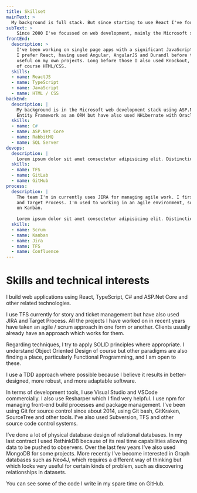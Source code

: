 ```yaml
---
title: Skillset
mainText: >
  My background is full stack. But since starting to use React I've found I really enjoy working at the front end and prefer to do that for the time being. 
subText: >
    Since 2000 I've focussed on web development, mainly the Microsoft stack. I prefer a polyglot approach to development. I believe different languages suit different problems. The variety also keeps me interested and curious.
frontEnd:
  description: >
    I've been working on single page apps with a significant JavaScript component since 2000.
    I prefer React, having used Angular, AngularJS and Durandl before that. I'm also finding NextJS interesting and 
    useful on my own projects. Long before those I also used Knockout, Ext.js and JQuery. I am happiest in TypeScript but also fine with JavaScript and its ecosystem and 
    of course HTML/CSS.
  skills:
  - name: ReactJS
  - name: TypeScript
  - name: JavaScript
  - name: HTML / CSS
backEnd:
  description: |
    My background is in the Microsoft web development stack using ASP.Net, C# and SQL Server. I've tended to use
    Entity Framework as an ORM but have also used NHibernate with Oracle. I've also worked with non-relational databases such as MongoDB and more recently RethinkDB, a real-time database.
  skills:
  - name: C#
  - name: ASP.Net Core
  - name: RabbitMQ
  - name: SQL Server
devops:
  description: |
    Lorem ipsum dolor sit amet consectetur adipisicing elit. Distinctio debitis animi nostrum cupiditate iure facilis ut officiis earum voluptas corporis fugit culpa quasi enim illo tempore accusantium.
  skills:
  - name: TFS
  - name: GitLab
  - name: GitHub
process:
  description: |
    The team I'm in currently uses JIRA for managing agile work. I first used JIRA in 2014. I've also used TFS
    and Target Process. I'm used to working in an agile environment, sometimes based on Scrum, sometimes (as at present)
    on Kanban.
    
    Lorem ipsum dolor sit amet consectetur adipisicing elit. Distinctio debitis animi nostrum cupiditate iure facilis ut officiis earum voluptas corporis fugit culpa quasi enim illo tempore accusantium, ipsa a sequi beatae? Sed sapiente temporibus sit et assumenda ab quos eveniet iusto, voluptates reprehenderit optio eius incidunt esse veritatis saepe illum illo ipsam aspernatur reiciendis vel qui a. Voluptas distinctio fuga deserunt aperiam corrupti quasi architecto sit, dolorem error neque adipisci ullam sint magni inventore iusto itaque expedita reiciendis quisquam quam. At quibusdam possimus voluptatibus nulla molestiae quos saepe dolor rem ducimus tempora fugit, facilis impedit, dolores dolore voluptas vero ad!
  skills:
  - name: Scrum
  - name: Kanban
  - name: Jira
  - name: TFS
  - name: Confluence
---
```

# Skills and technical interests #

I build web applications using React, TypeScript, C# and ASP.Net Core and other related technologies.

I use TFS currently for story and ticket management but have also used JIRA and Target Process. All the projects I have worked on in recent years have taken an agile / scrum approach in one form or another. Clients usually already have an approach which works for them.

Regarding techniques, I try to apply SOLID principles where appropriate. I understand Object Oriented Design of course but other paradigms are also finding a place, particularly Functional Programming, and I am open to these. 

I use a TDD approach where possible because I believe it results in better-designed, more robust, and more adaptable software.

In terms of development tools, I use Visual Studio and VSCode commercially. I also use Resharper which I find very helpful. I use npm for managing front-end build processes and package management. I've been using Git for source control since about 2014, using Git bash, GitKraken, SourceTree and other tools. I've also used Subversion, TFS and other source code control systems.

I’ve done a lot of physical database design of relational databases. In my last contract I used RethinkDB because of its real time capabilities allowing data to be pushed to observers. Over the last few years I've also used MongoDB for some projects. More recently I've become interested in Graph databases such as Neo4J, which requires a different way of thinking but which looks very useful for certain kinds of problem, such as discovering relationships in datasets.

You can see some of the code I write in my spare time on GitHub.


